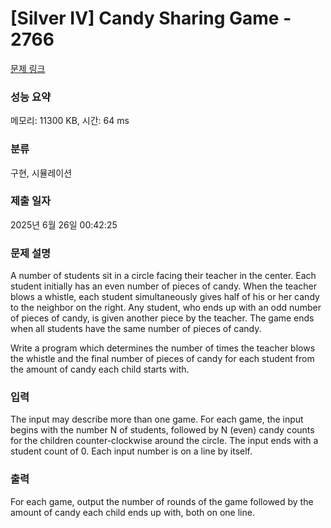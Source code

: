 # [Silver IV] Candy Sharing Game - 2766 

[문제 링크](https://www.acmicpc.net/problem/2766) 

### 성능 요약

메모리: 11300 KB, 시간: 64 ms

### 분류

구현, 시뮬레이션

### 제출 일자

2025년 6월 26일 00:42:25

### 문제 설명

<p>A number of students sit in a circle facing their teacher in the center. Each student initially has an even number of pieces of candy. When the teacher blows a whistle, each student simultaneously gives half of his or her candy to the neighbor on the right. Any student, who ends up with an odd number of pieces of candy, is given another piece by the teacher. The game ends when all students have the same number of pieces of candy.</p>

<p>Write a program which determines the number of times the teacher blows the whistle and the final number of pieces of candy for each student from the amount of candy each child starts with.</p>

### 입력 

 <p>The input may describe more than one game. For each game, the input begins with the number N of students, followed by N (even) candy counts for the children counter-clockwise around the circle. The input ends with a student count of 0. Each input number is on a line by itself.</p>

### 출력 

 <p>For each game, output the number of rounds of the game followed by the amount of candy each child ends up with, both on one line.</p>

